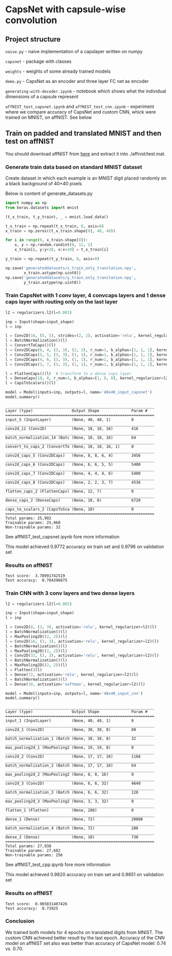 # CapsNet with capsule-wise convolution

## Project structure 

```naive.py``` - naive implementation of a capslayer written on numpy

```capsnet``` - package with classes

```weights``` - weights of some already trained models

```demo.py``` - CapsNet as an encoder and three layer FC net as encoder

```generating-with-decoder.ipynb``` - notebook which shows what the individual dimensions of a capsule represent

```affNIST_test_capsnet.ipynb``` and ```affNIST_test_cnn.ipynb``` - experiment where we compare accuracy of CapsNet and custom CNN, whick were trained on MNIST, on affNIST. See below


## Train on padded and translated MNIST and then test on affNIST

You should download affNIST from [here](http://www.cs.toronto.edu/~tijmen/affNIST/32x/transformed/test.mat.zip) and extract it into ./affnist/test.mat.

### Generate train data based on standard MNIST dataset

Create dataset in which each example is an MNIST digit placed randomly on a black background of 40×40 pixels

Below is content of generate_datasets.py
```python
import numpy as np
from keras.datasets import mnist

(t_x_train, t_y_train), _ = mnist.load_data()

t_x_train = np.repeat(t_x_train, 8, axis=0)
x_train = np.zeros((t_x_train.shape[0], 40, 40))

for i in range(0, x_train.shape[0]):
    x, y = np.random.randint(0, 12, 2)
    x_train[i, y:y+28, x:x+28] = t_x_train[i]

y_train = np.repeat(t_y_train, 8, axis=0)

np.save('generateddatasets/x_train_only_translation.npy',
        x_train.astype(np.uint8))
np.save('generateddatasets/y_train_only_translation.npy',
        y_train.astype(np.uint8))
```

### Train CapsNet with 1 conv layer, 4 convcaps layers and 1 dense caps layer with routing only on the last layer

```python
l2 = regularizers.l2(l=0.001)

inp = Input(shape=input_shape)
l = inp

l = Conv2D(16, (5, 5), strides=(2, 2), activation='relu', kernel_regularizer=l2)(l)  # common conv layer
l = BatchNormalization()(l)
l = ConvertToCaps()(l)
l = Conv2DCaps(6, 4, (3, 3), (2, 2), r_num=1, b_alphas=[1, 1, 1], kernel_regularizer=l2)(l)
l = Conv2DCaps(5, 5, (3, 3), (1, 1), r_num=1, b_alphas=[1, 1, 1], kernel_regularizer=l2)(l)
l = Conv2DCaps(4, 6, (3, 3), (1, 1), r_num=1, b_alphas=[1, 1, 1], kernel_regularizer=l2)(l)
l = Conv2DCaps(3, 7, (3, 3), (1, 1), r_num=1, b_alphas=[1, 1, 1], kernel_regularizer=l2)(l)

l = FlattenCaps()(l)  # transform to a dense caps layer
l = DenseCaps(10, 8, r_num=3, b_alphas=[1, 8, 8], kernel_regularizer=l2)(l)
l = CapsToScalars()(l)

model = Model(inputs=inp, outputs=l, name='40x40_input_capsnet')
model.summary()
```

```
_________________________________________________________________
Layer (type)                 Output Shape              Param #   
=================================================================
input_5 (InputLayer)         (None, 40, 40, 1)         0         
_________________________________________________________________
conv2d_11 (Conv2D)           (None, 18, 18, 16)        416       
_________________________________________________________________
batch_normalization_14 (Batc (None, 18, 18, 16)        64        
_________________________________________________________________
convert_to_caps_2 (ConvertTo (None, 18, 18, 16, 1)     0         
_________________________________________________________________
conv2d_caps_5 (Conv2DCaps)   (None, 8, 8, 6, 4)        3456      
_________________________________________________________________
conv2d_caps_6 (Conv2DCaps)   (None, 6, 6, 5, 5)        5400      
_________________________________________________________________
conv2d_caps_7 (Conv2DCaps)   (None, 4, 4, 4, 6)        5400      
_________________________________________________________________
conv2d_caps_8 (Conv2DCaps)   (None, 2, 2, 3, 7)        4536      
_________________________________________________________________
flatten_caps_2 (FlattenCaps) (None, 12, 7)             0         
_________________________________________________________________
dense_caps_2 (DenseCaps)     (None, 10, 8)             6720      
_________________________________________________________________
caps_to_scalars_2 (CapsToSca (None, 10)                0         
=================================================================
Total params: 25,992
Trainable params: 25,960
Non-trainable params: 32
```

See affNIST_test_capsnet.ipynb fore more information

This model achieved 0.9772 accuracy on train set and 0.9796 on validation set

### Results on affNIST
```
Test score:  3.78991742519
Test accuracy:  0.704396875
```

### Train CNN with 3 conv layers and two dense layers

```python
l2 = regularizers.l2(l=0.001)

inp = Input(shape=input_shape)
l = inp

l = Conv2D(8, (3, 3), activation='relu', kernel_regularizer=l2)(l)
l = BatchNormalization()(l)
l = MaxPooling2D((2, 2))(l)
l = Conv2D(16, (3, 3), activation='relu', kernel_regularizer=l2)(l) 
l = BatchNormalization()(l)
l = MaxPooling2D((2, 2))(l)
l = Conv2D(32, (3, 3), activation='relu', kernel_regularizer=l2)(l)
l = BatchNormalization()(l)
l = MaxPooling2D((2, 2))(l)
l = Flatten()(l)
l = Dense(72, activation='relu', kernel_regularizer=l2)(l)
l = BatchNormalization()(l)
l = Dense(10, activation='softmax', kernel_regularizer=l2)(l)

model = Model(inputs=inp, outputs=l, name='40x40_input_cnn')
model.summary()
```

```
_________________________________________________________________
Layer (type)                 Output Shape              Param #   
=================================================================
input_1 (InputLayer)         (None, 40, 40, 1)         0         
_________________________________________________________________
conv2d_1 (Conv2D)            (None, 38, 38, 8)         80        
_________________________________________________________________
batch_normalization_1 (Batch (None, 38, 38, 8)         32        
_________________________________________________________________
max_pooling2d_1 (MaxPooling2 (None, 19, 19, 8)         0         
_________________________________________________________________
conv2d_2 (Conv2D)            (None, 17, 17, 16)        1168      
_________________________________________________________________
batch_normalization_2 (Batch (None, 17, 17, 16)        64        
_________________________________________________________________
max_pooling2d_2 (MaxPooling2 (None, 8, 8, 16)          0         
_________________________________________________________________
conv2d_3 (Conv2D)            (None, 6, 6, 32)          4640      
_________________________________________________________________
batch_normalization_3 (Batch (None, 6, 6, 32)          128       
_________________________________________________________________
max_pooling2d_3 (MaxPooling2 (None, 3, 3, 32)          0         
_________________________________________________________________
flatten_1 (Flatten)          (None, 288)               0         
_________________________________________________________________
dense_1 (Dense)              (None, 72)                20808     
_________________________________________________________________
batch_normalization_4 (Batch (None, 72)                288       
_________________________________________________________________
dense_2 (Dense)              (None, 10)                730       
=================================================================
Total params: 27,938
Trainable params: 27,682
Non-trainable params: 256
```

See affNIST_test_cpp.ipynb fore more information

This model achieved 0.9820 accuracy on train set and 0.9851 on validation set

### Results on affNIST
```
Test score:  0.965831407426
Test accuracy:  0.73925
```

### Conclusion
We trained both models for 4 epochs on translated digits from MNIST. The custom CNN achieved better result by the last epoch.
Accuracy of the CNN model on affNIST set also was better than accuracy of CapsNet model: 0.74 vs. 0.70.